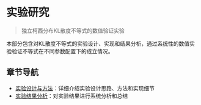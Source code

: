 # 实验研究

> 独立柯西分布KL散度不等式的数值验证实验

本部分包含对KL散度不等式的实验设计、实现和结果分析，通过系统性的数值实验验证不等式在不同参数配置下的成立情况。

## 章节导航

- [实验设计与方法](experiments/experiment_design.md)：详细介绍实验设计思路、方法和实现细节
- [实验结果分析](experiments/experiment_results.md)：对实验结果进行系统分析和总结
